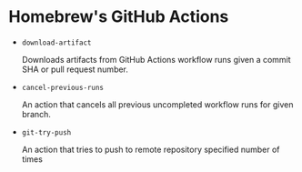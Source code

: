 # Homebrew's GitHub Actions

- `download-artifact`

  Downloads artifacts from GitHub Actions workflow runs given a commit SHA or pull request number.

- `cancel-previous-runs`

  An action that cancels all previous uncompleted workflow runs for given branch.

- `git-try-push`

  An action that tries to push to remote repository specified number of times
